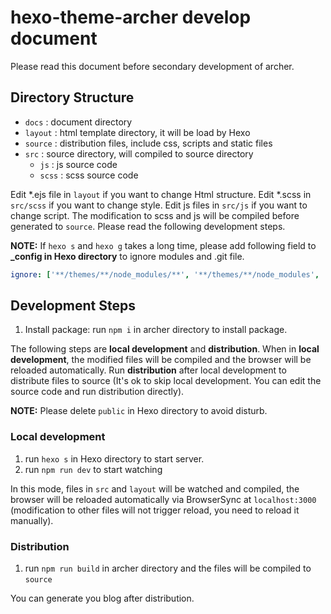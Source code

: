 # hexo-theme-archer develop document

Please read this document before secondary development of archer.

## Directory Structure

- `docs` : document directory
- `layout` : html template directory, it will be load by Hexo 
- `source` : distribution files, include css, scripts and static files
- `src` : source directory, will compiled to source directory
  - `js` : js source code
  - `scss` : scss source code

Edit *.ejs file in `layout` if you want to change Html structure. Edit *.scss in  `src/scss` if you want to change style. Edit js files in  `src/js` if you want to change script. The modification to scss and js will be compiled before generated to `source`. Please read the following development steps.

**NOTE:** If `hexo s` and `hexo g` takes a long time, please add following field to **_config in Hexo directory** to ignore modules and .git file.

```yaml
ignore: ['**/themes/**/node_modules/**', '**/themes/**/node_modules', '**/themes/**/.git', '**/themes/**/.git/**']
```

## Development Steps

1. Install package: run `npm i` in archer directory to install package.

The following steps are **local development** and **distribution**. When in **local development**, the modified files will be compiled and the browser will be reloaded automatically. Run **distribution** after local development to distribute files to source (It's ok to skip local development. You can edit the source code and run distribution directly).

**NOTE:** Please delete `public` in Hexo directory to avoid disturb. 

### Local development

1. run `hexo s` in Hexo directory to start server.
2. run `npm run dev` to start watching

In this mode, files in `src` and `layout` will be watched and compiled, the browser will be reloaded automatically via BrowserSync at `localhost:3000` (modification to other files will not trigger reload, you need to reload it manually).  

### Distribution

1. run `npm run build` in archer directory and the files will be compiled to `source`

You can generate you blog after distribution.